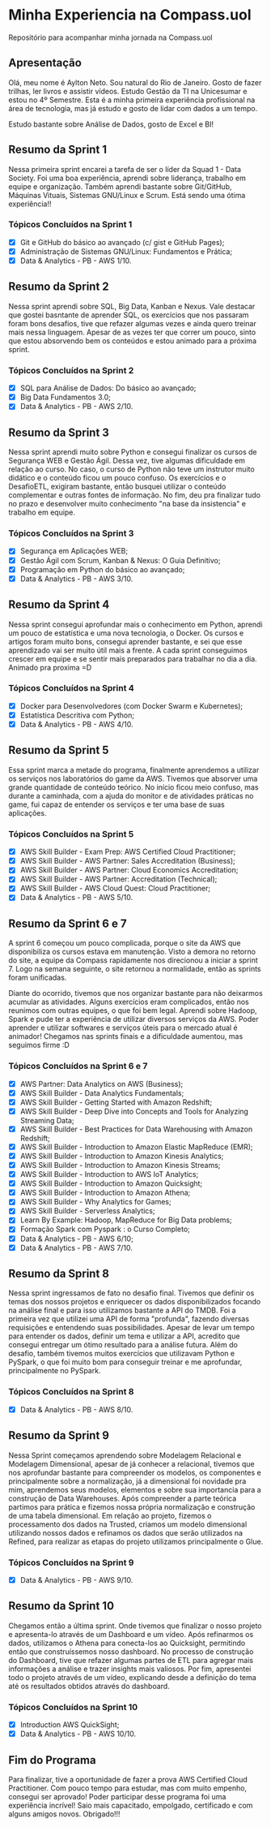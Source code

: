 # Minha Experiencia na Compass.uol
Repositório para acompanhar minha jornada na Compass.uol

## Apresentação
Olá, meu nome é Aylton Neto. Sou natural do Rio de Janeiro. 
Gosto de fazer trilhas, ler livros e assistir vídeos. 
Estudo Gestão da TI na Unicesumar e estou no 4º Semestre. 
Esta é a minha primeira experiência profissional na área de tecnologia, 
mas já estudo e gosto de lidar com dados a um tempo.

Estudo bastante sobre Análise de Dados, gosto de Excel e BI!

## Resumo da Sprint 1
Nessa primeira sprint encarei a tarefa de ser o líder da Squad 1 - Data Society.
Foi uma boa experiência, aprendi sobre liderança, trabalho em equipe e organização.
Também aprendi bastante sobre Git/GitHub, Máquinas Vituais, Sistemas GNU/Linux e Scrum.
Está sendo uma ótima experiência!!

### Tópicos Concluídos na Sprint 1
- [x] Git e GitHub do básico ao avançado (c/ gist e GitHub Pages);
- [x] Administração de Sistemas GNU/Linux: Fundamentos e Prática;
- [x] Data & Analytics - PB - AWS 1/10.

## Resumo da Sprint 2
Nessa sprint aprendi sobre SQL, Big Data, Kanban e Nexus. Vale destacar que gostei basntante de aprender SQL,
os exercícios que nos passaram foram bons desafios, tive que refazer algumas vezes e ainda quero treinar mais nessa linguagem.
Apesar de as vezes ter que correr um pouco, sinto que estou absorvendo bem os conteúdos e estou animado para a próxima sprint.

### Tópicos Concluídos na Sprint 2
- [x] SQL para Análise de Dados: Do básico ao avançado;
- [x] Big Data Fundamentos 3.0;
- [x] Data & Analytics - PB - AWS 2/10.

## Resumo da Sprint 3
Nessa sprint aprendi muito sobre Python e consegui finalizar os cursos de Segurança WEB e Gestão Ágil. 
Dessa vez, tive algumas dificuldade em relação ao curso. No caso, o curso de Python não teve um 
instrutor muito didático e o conteúdo ficou um pouco confuso. 
Os exercícios e o DesafioETL, exigiram bastante, então busquei utilizar o conteúdo complementar e outras 
fontes de informação. No fim, deu pra finalizar tudo no prazo e desenvolver muito conhecimento "na base 
da insistencia" e trabalho em equipe.

### Tópicos Concluídos na Sprint 3
- [x] Segurança em Aplicações WEB;
- [x] Gestão Ágil com Scrum, Kanban & Nexus: O Guia Definitivo;
- [x] Programação em Python do básico ao avançado;
- [x] Data & Analytics - PB - AWS 3/10.

## Resumo da Sprint 4
Nessa sprint consegui aprofundar mais o conhecimento em Python, aprendi um pouco de estatística e uma nova tecnologia, o Docker. 
Os cursos e artigos foram muito bons, consegui aprender bastante, e sei que esse aprendizado vai ser muito útil mais a frente.
A cada sprint conseguimos crescer em equipe e se sentir mais preparados para trabalhar no dia a dia. Animado pra proxima =D

### Tópicos Concluídos na Sprint 4
- [x] Docker para Desenvolvedores (com Docker Swarm e Kubernetes);
- [x] Estatística Descritiva com Python;
- [x] Data & Analytics - PB - AWS 4/10.

## Resumo da Sprint 5
Essa sprint marca a metade do programa, finalmente aprendemos a utilizar os serviços nos laboratórios do game da AWS.
Tivemos que absorver uma grande quantidade de conteúdo teórico. No início ficou meio confuso, mas durante a caminhada,
com a ajuda do monitor e de atividades práticas no game, fui capaz de entender os serviços e ter uma base de suas aplicações.

### Tópicos Concluídos na Sprint 5
- [x] AWS Skill Builder - Exam Prep: AWS Certified Cloud Practitioner;
- [x] AWS Skill Builder - AWS Partner: Sales Accreditation (Business);
- [x] AWS Skill Builder - AWS Partner: Cloud Economics Accreditation;
- [x] AWS Skill Builder - AWS Partner: Accreditation (Technical);
- [x] AWS Skill Builder - AWS Cloud Quest: Cloud Practitioner;
- [x] Data & Analytics - PB - AWS 5/10.

## Resumo da Sprint 6 e 7
A sprint 6 começou um pouco complicada, porque o site da AWS que disponibiliza os cursos estava em manutenção.
Visto a demora no retorno do site, a equipe da Compass rapidamente nos direcionou a iniciar a sprint 7.
Logo na semana seguinte, o site retornou a normalidade, então as sprints foram unificadas.

Diante do ocorrido, tivemos que nos organizar bastante para não deixarmos acumular as atividades.
Alguns exercícios eram complicados, então nos reunimos com outras equipes, o que foi bem legal.
Aprendi sobre Hadoop, Spark e pude ter a experiência de utilizar diversos serviços da AWS.
Poder aprender e utilizar softwares e serviços úteis para o mercado atual é animador!
Chegamos nas sprints finais e a dificuldade aumentou, mas seguimos firme :D

### Tópicos Concluídos na Sprint 6 e 7
- [x] AWS Partner: Data Analytics on AWS (Business);
- [x] AWS Skill Builder - Data Analytics Fundamentals;
- [x] AWS Skill Builder - Getting Started with Amazon Redshift;
- [x] AWS Skill Builder - Deep Dive into Concepts and Tools for Analyzing Streaming Data;
- [x] AWS Skill Builder - Best Practices for Data Warehousing with Amazon Redshift;
- [x] AWS Skill Builder - Introduction to Amazon Elastic MapReduce (EMR);
- [x] AWS Skill Builder - Introduction to Amazon Kinesis Analytics;
- [x] AWS Skill Builder - Introduction to Amazon Kinesis Streams;
- [x] AWS Skill Builder - Introduction to AWS IoT Analytics;
- [x] AWS Skill Builder - Introduction to Amazon Quicksight;
- [x] AWS Skill Builder - Introduction to Amazon Athena;
- [x] AWS Skill Builder - Why Analytics for Games;
- [x] AWS Skill Builder - Serverless Analytics;
- [x] Learn By Example: Hadoop, MapReduce for Big Data problems;
- [x] Formação Spark com Pyspark : o Curso Completo;
- [x] Data & Analytics - PB - AWS 6/10;
- [x] Data & Analytics - PB - AWS 7/10.

## Resumo da Sprint 8
Nessa sprint ingressamos de fato no desafio final. Tivemos que definir os temas dos nossos projetos e enriquecer os dados disponibilizados focando na análise final e para isso utilizamos bastante a API do TMDB. Foi a primeira vez que utilizei uma API de forma "profunda", fazendo diversas requisições e entendendo suas possibilidades. Apesar de levar um tempo para entender os dados, definir um tema e utilizar a API, acredito que consegui entregar um ótimo resultado para a análise futura. Além do desafio, também tivemos muitos exercícios que utilizavam Python e PySpark, o que foi muito bom para conseguir treinar e me aprofundar, principalmente no PySpark.

### Tópicos Concluídos na Sprint 8
- [x] Data & Analytics - PB - AWS 8/10.

## Resumo da Sprint 9
Nessa Sprint começamos aprendendo sobre Modelagem Relacional e Modelagem Dimensional, apesar de já conhecer a relacional, tivemos que nos aprofundar bastante para compreender os modelos, os componentes e principalmente sobre a normalização, já a dimensional foi novidade pra mim, aprendemos seus modelos, elementos e  sobre sua importancia para a construção de Data Warehouses. Após compreender a parte teórica partimos para prática e fizemos nossa própria normalização e construção de uma tabela dimensional. Em relação ao projeto, fizemos o processamento dos dados na Trusted, criamos um modelo dimensional utilizando nossos dados e refinamos os dados que serão utilizados na Refined, para realizar as etapas do projeto utilizamos principalmente o Glue.

### Tópicos Concluídos na Sprint 9
- [x] Data & Analytics - PB - AWS 9/10.

## Resumo da Sprint 10
Chegamos então a última sprint. Onde tivemos que finalizar o nosso projeto e apresenta-lo através de um Dashboard e um vídeo.
Após refinarmos os dados, utilizamos o Athena para conecta-los ao Quicksight, permitindo então que construíssemos nosso dashboard. No processo de construção do Dashboard, tive que refazer algumas partes de ETL para agregar mais informações a análise e trazer insights mais valiosos. Por fim, apresentei todo o projeto através de um vídeo, explicando desde a definição do tema até os resultados obtidos através do dashboard.

### Tópicos Concluídos na Sprint 10
- [x] Introduction AWS QuickSight;
- [x] Data & Analytics - PB - AWS 10/10.

## Fim do Programa
Para finalizar, tive a oportunidade de fazer a prova AWS Certified Cloud Practitioner. Com pouco tempo para estudar, mas com muito empenho, consegui ser aprovado! Poder participar desse programa foi uma experiência incrível! Saio mais capacitado, empolgado, certificado e com alguns amigos novos. Obrigado!!!